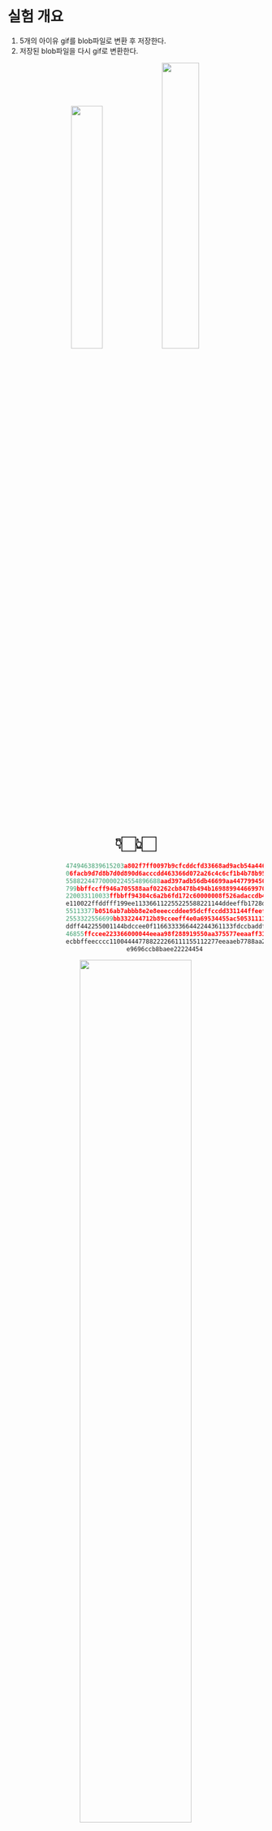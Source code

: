 # 실험 개요

1. 5개의 아이유 gif를 blob파일로 변환 후 저장한다.
2. 저장된 blob파일을 다시 gif로 변환한다.
<div align="center">

<img src="아이유5.gif" width="35%" /><img src="아이유3.gif" width="38%" />

# 👇🏻👆🏻


```python
                4749463839615203a802f7ff0097b9cfcddcfd33668ad9acb54a446effffffd193925b1a2b8aaabbefbacdb27
                06facb9d7d8b7d0d890d6acccdd463366d072a26c4c6cf1b4b78b95b5b68c8e77aabb000011904d516a739433
                55882244770000224554896688aad397adb56db46699aa447799450f46da64751122665577992233772244887
                799bbffccff946a705588aaf02262cb8478b494b169889944669970444dd9afef6c3149904c92558899eeffff
                220033110033ffbbff94304c6a2b6fd172c60000008f526adaccdb44668890718effddee000033b451b292071
                e110022ffddfff199ee113366112255225588221144ddeeffb1728db594cf00225511447099ccd72211330011
                55113377b0516ab7abbb8e2e8eeeccddee95dcffccdd331144ffeeff7799aa714c8b6a76aa908a94bbddee222
                2553322556699bb332244712b89cceeff4e0a69534455ac50531111443344779470ad33448872677cffaaffbb
                ddff442255001144bdccee0f1166333366442244361133fdccbaddffffad52955577aa553355f396ae443355b
                46855ffccee223366000044eeaa98f288919550aa375577eeaaff312333ffcccc2f000aaacceedcaa98225577
                ecbbffeecccc110044447788222266111155112277eeaaeb7788aa2200226b0c73333355360033edddeeeacce
                e9696ccb8baee22224454
```


</div>
<div align="center">
<img src="https://github.com/user-attachments/assets/a0086c39-dadc-4110-9e5a-b80ae4ae9999" width="66%" />
</div>
<br>
  - AMI: Ubuntu 22.04 LTS
<br>
  - 아키텍처: x86/ARM
<br>
  - 테스트 환경: AWS i-family, d-family, c-family, m-family, t2-family, t3-family 인스턴스 사용


- - -

<br>

## I : 높은I/O (ssd)
<img src="https://github.com/user-attachments/assets/df14a4d8-a86c-423a-bbdd-4fcd042c6c51" width="66%" />

| **인스턴스** | **vCPU** | **메모리(GiB)** | **인스턴스 스토리지(GB)** | **네트워킹 성능(Gbps)** | **실행 시간** | **평균 CPU 사용량** | **평균 메모리 사용량** |
| --- | --- | --- | --- | --- | --- | --- | --- |
| i3.large | 2 | 15.25 | 1 x 475 NVMe SSD | 최대 10 | 9693.98 ms | 49.50% | 4.70% |
| i3.xlarge | 4 | 30.5 | 1 x 950 NVMe SSD | 최대 10 | 11434.90 ms | 21.54% | 2.64% |
| i3.2xlarge | 8 | 61 | 1 x 1,900 NVMe SSD | 최대 10 | 9736.63 ms | 12.32% | 1.96% |


## d : 높은I/O (hdd)
<img src="https://github.com/user-attachments/assets/bc1084b4-0910-4415-a4a8-efb38d4ff9af" width="66%" />

| **인스턴스** | **vCPU** | **메모리(GiB)** | **인스턴스 스토리지(GB)** | **네트워크 성능** | **실행 시간** | **평균 CPU 사용량** | **평균 메모리 사용량** |
| --- | --- | --- | --- | --- | --- | --- | --- |
| d2.xlarge | 4 | 30.5 | 3 x 2000 HDD | 중간 | 10086.27 ms | 23.88% | 2.64% |
| d2.2xlarge | 8 | 61 | 6 x 2000 HDD | 높음 | 9761.97 ms | 12.34% | 1.80% |

## C : 컴퓨팅 
<img src="https://github.com/user-attachments/assets/997bd9bd-1111-471e-8819-ad7f0800df08" width="66%" />

| **인스턴스** | **vCPU** | **메모리(GiB)** | **스토리지** | **전용 EBS 대역폭(Mbps)** | **네트워크 성능** | **실행 시간** | **평균 CPU 사용량** | **평균 메모리 사용량** |
| --- | --- | --- | --- | --- | --- | --- | --- | --- |
| c4.large | 2 | 3.75 | EBS 전용 | 500 | 중간 | 7299.39 ms | 49.32% | 14.76% |
| c4.xlarge | 4 | 7.5 | EBS 전용 | 750 | 높음 | 7768.09 ms | 23.84% | 7.66% |
| c4.2xlarge | 8 | 15 | EBS 전용 | 1,000 | 높음 | 7781.95 ms | 11.94% | 4.12% |


## m : 범용
<img src="https://github.com/user-attachments/assets/0e40cdc4-f20d-4e1b-a8bb-621c34c7f9c5" width="66%" />

| **인스턴스** | **vCPU** | **메모리(GiB)** | **스토리지** | **전용 EBS 대역폭(Mbps)** | **네트워크 성능** | **실행 시간** | **평균 CPU 사용량** | **평균 메모리 사용량** |
| --- | --- | --- | --- | --- | --- | --- | --- | --- |
| m4.large | 2 | 8 | EBS 전용 | 450 | 중간 | 9075.25 ms | 49.10% | 7.58% |
| m4.xlarge | 4 | 16 | EBS 전용 | 750 | 높음 | 8787.36 ms | 24.62% | 3.92% |
| m4.2xlarge | 8 | 32 | EBS 전용 | 1,000 | 높음 | 8668.05 ms | 12.38% | 2.32% |

## t3 : 성능 순간 확장
<img src="https://github.com/user-attachments/assets/718ea4ca-fa84-438c-aa43-c6aae29ff1d3" width="66%" />

| **인스턴스** | **vCPU** | **시간당 CPU 크레딧** | **메모리(GiB)** | **스토리지** | **네트워크 성능(Gbps)** | **실행 시간** | **평균 CPU 사용량** | **평균 메모리 사용량** |
| --- | --- | --- | --- | --- | --- | --- | --- | --- |
| t3.large | 2 | 36 | 8 | EBS 전용 | 최대 5 | 10858.74 ms | 47.82% | 7.5% |
| t3.xlarge | 4 | 96 | 16 | EBS 전용 | 최대 5 | 10063.79 ms | 22.70% | 3.84% |
| t3.2xlarge | 8 | 192 | 32 | EBS 전용 | 최대 5 | 9133.77 ms | 11.88% | 2.42% |

## t2(x86) : 
<img src="https://github.com/user-attachments/assets/64d8341f-39ce-4228-b685-b65bc141a9a2" width="66%" />

| **인스턴스** | **vCPU** | **시간당 CPU 크레딧** | **메모리(GiB)** | **스토리지** | **네트워크 성능** | **실행 시간** | **평균 CPU 사용량** | **평균 메모리 사용량** |
| --- | --- | --- | --- | --- | --- | --- | --- | --- |
| t2.large | 2 | 36 | 8 | EBS 전용 | 낮음에서 중간 | 8506.82 ms | 47.54% | 7.18% |
| t2.xlarge | 4 | 54 | 16 | EBS 전용 | 중간 | 8124.47 ms | 25.46% | 3.72% |
| t2.2xlarge | 8 | 81 | 32 | EBS 전용 | 중간 | 8197.03 ms | 23.74% | 2.60% |


## t2(ARM) :
<img src="https://github.com/user-attachments/assets/8bdb0f05-b50d-43ff-bbd3-d6d80664f41a" width="66%" />

| **인스턴스** | **vCPU** | **시간당 CPU 크레딧** | **메모리(GiB)** | **스토리지** | **네트워크 성능** | **실행 시간** | **평균 CPU 사용량** | **평균 메모리 사용량** |
| --- | --- | --- | --- | --- | --- | --- | --- | --- |
| t4g.large | 2 | 8 | 30% | 36 | 최대 5 | 9133.60 ms | 47.78% | 6.38% |
| t4g.xlarge | 4 | 16 | 40% | 96 | 최대 5 | 9012.53 ms | 24.64% | 3.92% |
| t4g.2xlarge | 8 | 32 | 40% | 192 | 최대 5 | 8450.15 ms | 12.40% | 2.52% |

---
<img src="https://github.com/user-attachments/assets/2d9160a9-1dc2-436d-9b99-acd2109089a1" width="56%" />

---



# 📑 분석 1
![alt text](image.png)

### 1. **처음 실행 시 초기화 오버헤드**:

- EC2 인스턴스를 생성한 직후에는 시스템이 초기화되고 필요한 자원을 준비하는 시간이 필요할 수 있습니다. 이로 인해 초기 실행 시간은 길어질 수 있습니다.

### 2. **캐시와 메모리 관리**:

- 인스턴스가 실행된 후 일정 시간이 지나면 운영 체제가 자주 사용하는 데이터나 코드의 캐시를 유지하여 성능을 향상시킬 수 있습니다. 이로 인해 코드 실행 시간이 줄어들 수 있습니다.

---
# 📑 분석 2
- I 시리즈(높은 I/O)보다 C 시리즈(높은 컴퓨팅)가 더 빠른 이유: 해당 작업이 단순한 파일 I/O가 아니라 GIF → Blob → GIF 변환 과정에서 연산 작업이 포함되기 때문에, 높은 컴퓨팅 성능을 제공하는 C 시리즈가 더 적합했을 것으로 보입니다.
- 의문: I 시리즈가 D 시리즈보다 느리게 동작하는 이유에 대해 명확히 알 수 없습니다.
---

# 📑 분석 3

| **인스턴스** | **vCPU*** | **메모리(GiB)** | **스토리지** | **전용 EBS 대역폭(Mbps)** | **네트워크 성능***** | **실행 시간** | 평균 CPU 사용량 |
| --- | --- | --- | --- | --- | --- | --- | --- |
| m4.large | 2 | 8 | EBS 전용 | 450 | 중간 | 9075.25 ms | 49.10% |
| m4.xlarge | 4 | 16 | EBS 전용 | 750 | 높음 | 8787.36 ms | 24.62% |
- xlarge가 large보다 성능이 두 배정도 좋은데 왜 cpu 사용량을 1/2로 줄여서 프로그램을 실행할까? 비슷하게 cpu를 50%정도 사용하면 실행시간이 1/2로 줄어들지 않을까?
    - **CPU는 가능한 최소한의 리소스를 사용하여 작업을 수행하며, 이로 인해 CPU 사용량이 낮아질 수 있습니다.**
    - **CPU는 필요한 만큼만 리소스를 사용하고, 나머지는 대기 상태로 유지하여 시스템의 전반적인 성능과 안정성을 높이는 것이 중요**

